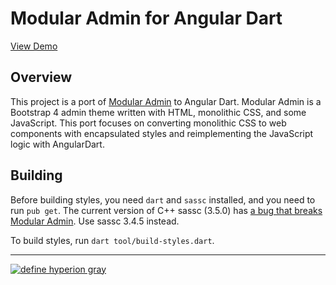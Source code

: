 # Modular Admin for Angular Dart

[View Demo](https://hyperiongray.github.io/ng_modular_admin_demo/)

## Overview

This project is a port of [Modular
Admin](https://github.com/modularcode/modular-admin-html) to Angular Dart.
Modular Admin is a Bootstrap 4 admin theme written with HTML, monolithic CSS,
and some JavaScript. This port focuses on converting monolithic CSS to web
components with encapsulated styles and reimplementing the JavaScript logic with
AngularDart.

## Building

Before building styles, you need `dart` and `sassc` installed, and you need to
run `pub get`. The current version of C++ sassc (3.5.0) has [a bug that breaks
Modular Admin](https://github.com/sass/sassc/issues/248). Use sassc 3.4.5
instead.

To build styles, run `dart tool/build-styles.dart`.

---

[![define hyperion gray](https://hyperiongray.s3.amazonaws.com/define-hg.svg)](https://www.hyperiongray.com/?pk_campaign=github&pk_kwd=ng_modular_admin "Hyperion Gray")
